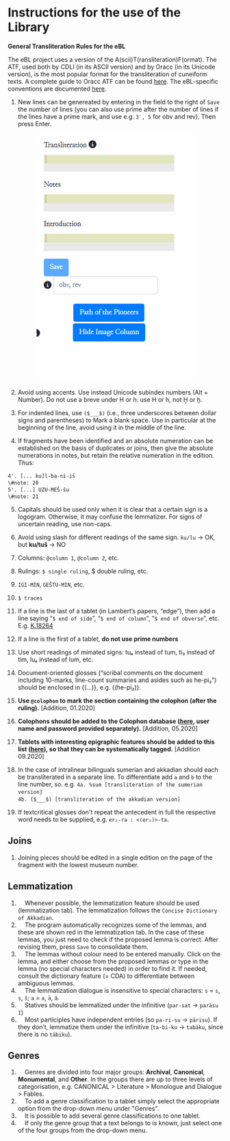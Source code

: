 # Instructions for the use of the Library

**General Transliteration Rules for the eBL**

The eBL project uses a version of the A(scii)T(ransliteration)F(ormat). The ATF, used both by CDLI (in its ASCII version) and by Oracc (in its Unicode version), is the most popular format for the transliteration of cuneiform texts. A complete guide to Oracc ATF can be found [here](http://oracc.org/doc/help/editinginatf/). The eBL-specific conventions are documented [here](https://github.com/ElectronicBabylonianLiterature/ebl-api/blob/master/docs/ebl-atf.md).

1. New lines can be genereated by entering in the field to the right of `Save` the number of lines (you can also use prime after the number of lines if the lines have a prime mark, and use e.g. `3′, 5` for obv and rev). Then press Enter.

<p align="center">
 <img src="images/automatic_lines.gif">
</p>

2.  Avoid using accents. Use instead Unicode subindex numbers (Alt + Number). Do not use a breve under H or h: use H or h, not Ḫ or ḫ.

3.  For indented lines, use `($___$)` (i.e., three underscores between dollar signs and parentheses) to Mark a blank space. Use in particular at the beginning of the line, avoid using it in the middle of the line.

4.  If fragments have been identified and an absolute numeration can be established on the basis of duplicates or joins, then give the absolute numerations in notes, but retain the relative numeration in the edition. Thus:
 
 ```
4'. [... ku]l-ba-ni-iš
\#note: 20
5'. [...] UZU-MEŠ-šu
\#note: 21
```

5.  Capitals should be used only when it is clear that a certain sign is a logogram. Otherwise, it may confuse the lemmatizer. For signs of uncertain reading, use non-caps.

6.  Avoid using slash for different readings of the same sign. `ku/lu` → OK, but **ku/tuš** → NO

7.  Columns: `@column 1`, `@column 2`, etc.

8.  Rulings: `$ single ruling`, \$ double ruling, etc.

5.  `IGI-MIN`, `GEŠTU-MIN`, etc.

6.  `$ traces`

7.  If a line is the last of a tablet (in Lambert’s papers, “edge”), then add a line saying “`$ end of side`”, “`$ end of column`”, “`$ end of obverse`”, etc. E.g. [K.18264](https://www.ebl.lmu.de/library/K.18264)

8.  If a line is the first of a tablet, **do not use prime numbers**

9.  Use short readings of mimated signs: tu₄ instead of tum, ti₃ instead of tim, lu₄ instead of lum, etc.

10. Document-oriented glosses (“scribal comments on the document including 10-marks, line-count summaries and asides such as he-pi₂”) should be enclosed in {(…)}, e.g. {(he-pi₂)}.

11. **Use `@colophon` to mark the section containing the colophon (after the ruling).** [Addition, 01.2020]

12. **Colophons should be added to the Colophon database ([here](https://gwi-fm1.gwi.uni-muenchen.de/fmi/webd/AsbCol), user name and password provided separately).** [Addition, 05.2020]

13. **Tablets with interesting epigraphic features should be added to this list ([here](https://trello.com/c/fmxeDDGE)), so that they can be systematically tagged.** [Addition 09.2020]

14. In the case of intralinear bilinguals sumerian and akkadian should each be transliterated in a separate line. To differentiate add `a` and `b` to the line number, so. e.g. 
`4a. %sum [transliteration of the sumerian version]`  
`4b. ($___$) [transliteration of the akkadian version]`

15. If textcritical glosses don't repeat the antecedent in full the respective word needs to be supplied, e.g. `er₂-ra : <(er₂)>-ta`.

## **Joins**
1.  Joining pieces should be edited in a single edition on the page of the fragment with the lowest museum number.

## **Lemmatization**
 1.     Whenever possible, the lemmatization feature should be used (lemmatization tab). The lemmatization follows the `Concise Dictionary of Akkadian`.
 2.     The program automatically recognizes some of the lemmas, and these are shown red in the lemmatization tab. In the case of these lemmas, you just need to check if the proposed lemma is correct. After revising them, press `Save` to consolidate them.
 3.     The lemmas without colour need to be entered manually. Click on the lemma, and either choose from the proposed lemmas or type in the lemma (no special characters needed) in order to find it. If needed, consult the dictionary feature (= CDA) to differentiate between ambiguous lemmas.
 4.     The lemmatization dialogue is insensitive to special characters: `s` = `s`, `ṣ`, `š`; `a` = `a`, `ā`, `â`.
 5.     Statives should be lemmatized under the infinitive (`par-sat` → `parāsu I`)
 6.     Most participles have independent entries (so `pa-ri-su` → `pārisu`). If they don’t, lemmatize them under the infinitive (`ta-bi-ku` → `tabāku`, since there is no `tābiku`).

## **Genres**
 1.     Genres are divided into four major groups: **Archival**, **Canonical**, **Monumental**, and **Other**. In the groups there are up to three levels of categorisation, e.g. CANONICAL > Literature > Monologue and Dialogue > Fables.
 2.     To add a genre classification to a tablet simply select the appropriate option from the drop-down menu under "Genres".
 3.     It is possible to add several genre classifications to one tablet.
 4.     If only the genre group that a text belongs to is known, just select one of the four groups from the drop-down menu.

